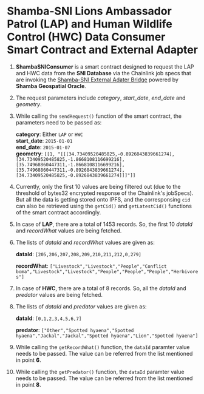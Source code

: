 # Shamba-SNI Lions Ambassador Patrol (LAP) and Human Wildlife Control (HWC) Data Consumer Smart Contract and External Adapter

1. **ShambaSNIConsumer** is a smart contract designed to request the LAP and HWC data from the **SNI Database** via the Chainlink job specs that are invoking the [Shamba-SNI External Adater Bridge](https://europe-west6-shamba-oracle-services.cloudfunctions.net/shamba-sni-external-adapter) powered by **Shamba Geospatial Oracle**.

2. The request parameters include *category*, *start_date*, *end_date* and *geometry*.

3. While calling the `sendRequest()` function of the smart contract, the parameters need to be passed as:

    **category**: Either `LAP` or `HWC`<br>
    **start_date**: `2015-01-01`<br>
    **end_date**: `2015-01-07`<br>
    **geometry**: `[[1, "[[[34.73409520485825,-0.8926843839661274],[34.73409520485825,-1.8668108116699216],[35.74968860447311,-1.8668108116699216],[35.74968860447311,-0.8926843839661274],[34.73409520485825,-0.8926843839661274]]]"]]`

4. Currently, only the first 10 values are being filtered out (due to the threshold of bytes32 encrypted response of the Chainlink's jobSpecs). But all the data is getting stored onto IPFS, and the corresponsing `cid` can also be retrieved using the `getCid()` and `getLatestCid()` functions of the smart contract accordingly.

5. In case of **LAP**, there are a total of 1453 records. So, the first 10 *dataId* and *recordWhat* values are being fetched. 

6. The lists of *dataId* and *recordWhat* values are given as:

    **dataId**: `[205,206,207,208,209,210,211,212,0,279]`

    **recordWhat**: `["Livestock","Livestock","People","Conflict boma","Livestock","Livestock","People","People","People","Herbivores"]`

7. In case of **HWC**, there are a total of 8 records. So, all the *dataId* and *predator* values are being fetched. 

8. The lists of *dataId* and *predator* values are given as:

    **dataId**: `[0,1,2,3,4,5,6,7]`

    **predator**: `["Other","Spotted hyaena","Spotted hyaena","Jackal","Jackal","Spotted hyaena","Lion","Spotted hyaena"]`

9. While calling the `getRecordWhat()` function, the `dataId` paramter value needs to be passed. The value can be referred from the list mentioned in point **6**.

10. While calling the `getPredator()` function, the `dataId` paramter value needs to be passed. The value can be referred from the list mentioned in point **8**.